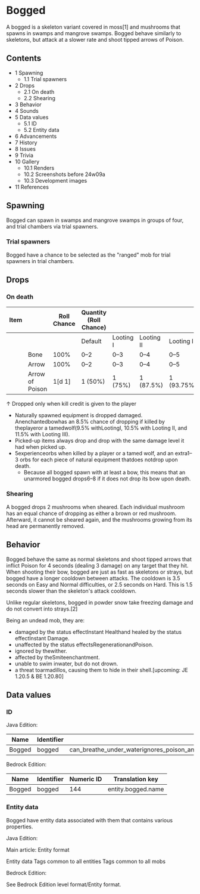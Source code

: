 # Bogged
A bogged is a skeleton variant covered in moss[1] and mushrooms that spawns in swamps and mangrove swamps. Bogged behave similarly to skeletons, but attack at a slower rate and shoot tipped arrows of Poison.

## Contents
- 1 Spawning
	- 1.1 Trial spawners
- 2 Drops
	- 2.1 On death
	- 2.2 Shearing
- 3 Behavior
- 4 Sounds
- 5 Data values
	- 5.1 ID
	- 5.2 Entity data
- 6 Advancements
- 7 History
- 8 Issues
- 9 Trivia
- 10 Gallery
	- 10.1 Renders
	- 10.2 Screenshots before 24w09a
	- 10.3 Development images
- 11 References

## Spawning
Bogged can spawn in swamps and mangrove swamps in groups of four, and trial chambers via trial spawners.

### Trial spawners
Bogged have a chance to be selected as the "ranged" mob for trial spawners in trial chambers.

## Drops
### On death
| Item |                 | Roll Chance | Quantity (Roll Chance) |           |            |             |
|------|-----------------|-------------|------------------------|-----------|------------|-------------|
|      |                 |             | Default                | Looting I | Looting II | Looting III |
|      | Bone            | 100%        | 0–2                    | 0–3       | 0–4        | 0–5         |
|      | Arrow           | 100%        | 0–2                    | 0–3       | 0–4        | 0–5         |
|      | Arrow of Poison | 1[d 1]      | 1 (50%)                | 1 (75%)   | 1 (87.5%)  | 1 (93.75%)  |


↑ Dropped only when kill credit is given to the player


- Naturally spawned equipment is dropped damaged. Anenchantedbowhas an 8.5% chance of dropping if killed by theplayeror a tamedwolf(9.5% withLootingI, 10.5% with Looting II, and 11.5% with Looting III).
- Picked-up items always drop and drop with the same damage level it had when picked up.
- 5experienceorbs when killed by a player or a tamed wolf, and an extra1–3 orbs for each piece of natural equipment thatdoes notdrop upon death.
	- Because all bogged spawn with at least a bow, this means that an unarmored bogged drops6–8 if it does not drop its bow upon death.

### Shearing
A bogged drops 2 mushrooms when sheared. Each individual mushroom has an equal chance of dropping as either a brown or red mushroom. Afterward, it cannot be sheared again, and the mushrooms growing from its head are permanently removed.

## Behavior
Bogged behave the same as normal skeletons and shoot tipped arrows that inflict Poison for 4 seconds (dealing 3 damage) on any target that they hit. When shooting their bow, bogged are just as fast as skeletons or strays, but bogged have a longer cooldown between attacks. The cooldown is 3.5 seconds on Easy and Normal difficulties, or 2.5 seconds on Hard. This is 1.5 seconds slower than the skeleton's attack cooldown.

Unlike regular skeletons, bogged in powder snow take freezing damage and do not convert into strays.[2]

Being an undead mob, they are: 

- damaged by the status effectInstant Healthand healed by the status effectInstant Damage.
- unaffected by the status effectsRegenerationandPoison.
- ignored by thewither.
- affected by theSmiteenchantment.
- unable to swim inwater, but do not drown.
- a threat toarmadillos, causing them to hide in their shell.‌[upcoming: JE 1.20.5 & BE 1.20.80]

## Data values
### ID
Java Edition:

| Name   | Identifier | Entity tags                                                                                                                    | Translation key         |
|--------|------------|--------------------------------------------------------------------------------------------------------------------------------|-------------------------|
| Bogged | bogged     | can_breathe_under_waterignores_poison_and_regeninverted_healing_and_harmno_anger_from_wind_chargeskeletonsundeadwither_friends | entity.minecraft.bogged |

Bedrock Edition:

| Name   | Identifier | Numeric ID | Translation key    |
|--------|------------|------------|--------------------|
| Bogged | bogged     | 144        | entity.bogged.name |

### Entity data
Bogged have entity data associated with them that contains various properties.

Java Edition:

Main article: Entity format

 Entity data
Tags common to all entities
Tags common to all mobs

Bedrock Edition:

See Bedrock Edition level format/Entity format.

